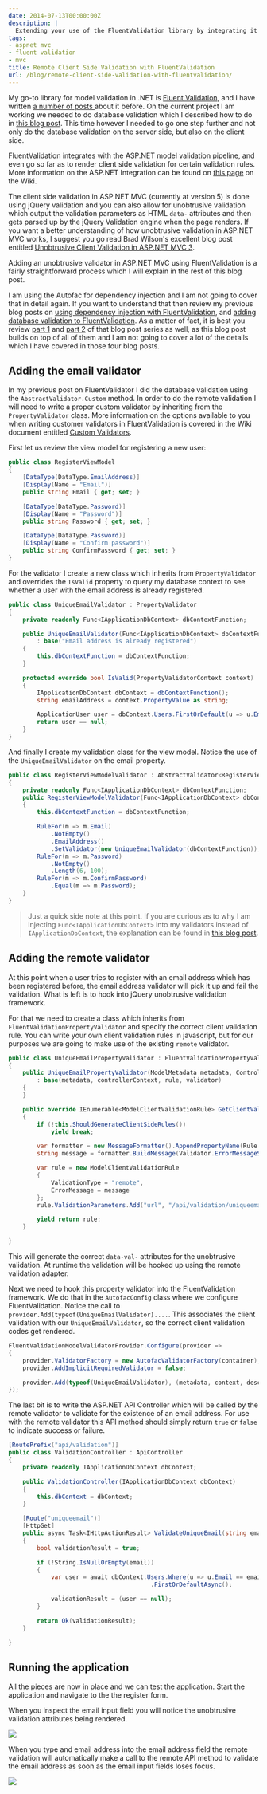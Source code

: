 ```yaml
---
date: 2014-07-13T00:00:00Z
description: |
  Extending your use of the FluentValidation library by integrating it with the remote validation in jQuery Validation.
tags:
- aspnet mvc
- fluent validation
- mvc
title: Remote Client Side Validation with FluentValidation
url: /blog/remote-client-side-validation-with-fluentvalidation/
---
```


My go-to library for model validation in .NET is [Fluent Validation](http://fluentvalidation.codeplex.com), and I have written [a number of posts ](/tags/fluent-validation/)about it before. On the current project I am working we needed to do database validation which I described how to do in [this blog post](http://www.jerriepelser.com/blog/using-fluent-validation-with-asp-net-mvc-part-4-database-validation/).  This time however I needed to go one step further and not only do the database validation on the server side, but also on the client side.

FluentValidation integrates with the ASP.NET model validation pipeline, and even go so far as to render client side validation for certain validation rules. More information on the ASP.NET Integration can be found on [this page](http://fluentvalidation.codeplex.com/wikipage?title=mvc) on the Wiki.  

The client side validation in ASP.NET MVC (currently at version 5) is done using jQuery validation and you can also allow for unobtrusive validation which output the validation parameters as HTML `data-` attributes and then gets parsed up by the jQuery Validation engine when the page renders. If you want a better understanding of how unobtrusive validation in ASP.NET MVC works, I suggest you go read Brad Wilson's excellent blog post entitled [Unobtrusive Client Validation in ASP.NET MVC 3](http://bradwilson.typepad.com/blog/2010/10/mvc3-unobtrusive-validation.html).

Adding an unobtrusive validator in ASP.NET MVC using FluentValidation is a fairly straightforward process which I will explain in the rest of this blog post. 

I am using the Autofac for dependency injection and I am not going to cover that in detail again. If you want to understand that then review my previous blog posts on [using dependency injection with FluentValidation](/blog/using-fluent-validation-with-asp-net-mvc-part-3-adding-dependency-injection/), and [adding database validation to FluentValidation](http://www.jerriepelser.com/blog/using-fluent-validation-with-asp-net-mvc-part-4-database-validation/). As a matter of fact, it is best you review [part 1](http://www.jerriepelser.com/blog/using-fluent-validation-with-asp-net-mvc-part-1-the-basics/) and [part 2](http://www.jerriepelser.com/blog/using-fluent-validation-with-asp-net-mvc-part-2-unit-testing/) of that blog post series as well, as this blog post builds on top of all of them and I am not going to cover a lot of the details which I have covered in those four blog posts.

## Adding the email validator
In my previous post on FluentValidator I did the database validation using the `AbstractValidator.Custom` method. In order to do the remote validation I will need to write a proper custom validator by inheriting from the `PropertyValidator` class. More information on the options available to you when writing customer validators in FluentValidation is covered in the Wiki document entitled [Custom Validators](http://fluentvalidation.codeplex.com/wikipage?title=Custom). 

First let us review the view model for registering a new user:

``` csharp
public class RegisterViewModel
{
    [DataType(DataType.EmailAddress)]
    [Display(Name = "Email")]
    public string Email { get; set; }

    [DataType(DataType.Password)]
    [Display(Name = "Password")]
    public string Password { get; set; }

    [DataType(DataType.Password)]
    [Display(Name = "Confirm password")]
    public string ConfirmPassword { get; set; }
}
```

For the validator I create a new class which inherits from `PropertyValidator` and overrides the `IsValid` property to query my database context to see whether a user with the email address is already registered.

```csharp
public class UniqueEmailValidator : PropertyValidator
{
    private readonly Func<IApplicationDbContext> dbContextFunction;

    public UniqueEmailValidator(Func<IApplicationDbContext> dbContextFunction)
        : base("Email address is already registered")
    {
        this.dbContextFunction = dbContextFunction;
    }

    protected override bool IsValid(PropertyValidatorContext context)
    {
        IApplicationDbContext dbContext = dbContextFunction();
        string emailAddress = context.PropertyValue as string;

        ApplicationUser user = dbContext.Users.FirstOrDefault(u => u.Email == emailAddress);
        return user == null;
    }
}
``` 

And finally I create my validation class for the view model. Notice the use of the `UniqueEmailValidator` on the email property.

```csharp
public class RegisterViewModelValidator : AbstractValidator<RegisterViewModel>
{
    private readonly Func<IApplicationDbContext> dbContextFunction;
    public RegisterViewModelValidator(Func<IApplicationDbContext> dbContextFunction)
    {
        this.dbContextFunction = dbContextFunction;

        RuleFor(m => m.Email)
            .NotEmpty()
            .EmailAddress()
            .SetValidator(new UniqueEmailValidator(dbContextFunction));
        RuleFor(m => m.Password)
            .NotEmpty()
            .Length(6, 100);
        RuleFor(m => m.ConfirmPassword)
            .Equal(m => m.Password);
    }
}
```

> Just a quick side note at this point. If you are curious as to why I am injecting `Func<IApplicationDbContext>` into my validators instead of `IApplicationDbContext`, the explanation can be found in [this blog post](http://robdmoore.id.au/blog/2013/03/23/resolving-request-scoped-objects-into-a-singleton-with-autofac/). 

## Adding the remote validator
At this point when a user tries to register with an email address which has been registered before, the email address validator will pick it up and fail the validation. What is left is to hook into jQuery unobtrusive validation framework.

For that we need to create a class which inherits from `FluentValidationPropertyValidator` and specify the correct client validation rule. You can write your own client validation rules in javascript, but for our purposes we are going to make use of the existing `remote` validator.

```csharp
public class UniqueEmailPropertyValidator : FluentValidationPropertyValidator
{
    public UniqueEmailPropertyValidator(ModelMetadata metadata, ControllerContext controllerContext, PropertyRule rule, IPropertyValidator validator)
        : base(metadata, controllerContext, rule, validator)
    {
    }

    public override IEnumerable<ModelClientValidationRule> GetClientValidationRules()
    {
        if (!this.ShouldGenerateClientSideRules())
            yield break;

        var formatter = new MessageFormatter().AppendPropertyName(Rule.PropertyName);
        string message = formatter.BuildMessage(Validator.ErrorMessageSource.GetString());

        var rule = new ModelClientValidationRule
        {
            ValidationType = "remote",
            ErrorMessage = message
        };
        rule.ValidationParameters.Add("url", "/api/validation/uniqueemail");

        yield return rule;
    }

}
``` 

This will generate the correct `data-val-` attributes for the unobtrusive validation. At runtime the validation will be hooked up using the remote validation adapter.

Next we need to hook this property validator into the FluentValidation framework. We do that in the `AutofacConfig` class where we configure FluentValidation. Notice the call to `provider.Add(typeof(UniqueEmailValidator)....`. This associates the client validation with our `UniqueEmailValidator`, so the correct client validation codes get rendered. 

```csharp
FluentValidationModelValidatorProvider.Configure(provider =>
{
    provider.ValidatorFactory = new AutofacValidatorFactory(container);
    provider.AddImplicitRequiredValidator = false;

    provider.Add(typeof(UniqueEmailValidator), (metadata, context, description, validator) => new UniqueEmailPropertyValidator(metadata, context, description, validator));
});

```

The last bit is to write the ASP.NET API Controller which will be called by the remote validator to validate for the existence of an email address. For use with the remote validator this API method should simply return `true` or `false` to indicate success or failure.

```csharp
[RoutePrefix("api/validation")]
public class ValidationController : ApiController
{
    private readonly IApplicationDbContext dbContext;

    public ValidationController(IApplicationDbContext dbContext)
    {
        this.dbContext = dbContext;
    }

    [Route("uniqueemail")]
    [HttpGet]
    public async Task<IHttpActionResult> ValidateUniqueEmail(string email)
    {
        bool validationResult = true;

        if (!String.IsNullOrEmpty(email))
        {
            var user = await dbContext.Users.Where(u => u.Email == email)
                                        .FirstOrDefaultAsync();

            validationResult = (user == null);
        }

        return Ok(validationResult);
    }

}
```

## Running the application
All the pieces are now in place and we can test the application. Start the application and navigate to the the register form.

When you inspect the email input field you will notice the unobtrusive validation attributes being rendered.  

![](/assets/images/remote-client-side-validation-with-fluentvalidation/runtime.png)

When you type and email address into the email address field the remote validation will automatically make a call to the remote API method to validate the email address as soon as the email input fields loses focus.

![](/assets/images/remote-client-side-validation-with-fluentvalidation/validation-failed.png)
